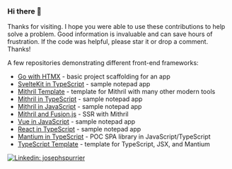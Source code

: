 ### Hi there 👋

Thanks for visiting. I hope you were able to use these contributions to help solve a problem. Good information is invaluable and can save hours of frustration. If the code was helpful, please star it or drop a comment. Thanks!

A few repositories demonstrating different front-end frameworks:

- [Go with HTMX](https://github.com/josephspurrier/gohtmxapp) - basic project scaffolding for an app
- [SvelteKit in TypeScript](https://github.com/josephspurrier/sveltekitapp) - sample notepad app
- [Mithril Template](https://github.com/josephspurrier/mithril-template) - template for Mithril with many other modern tools
- [Mithril in TypeScript](https://github.com/josephspurrier/gomithriltsapp) - sample notepad app
- [Mithril in JavaScript](https://github.com/josephspurrier/gomithrilapp) - sample notepad app
- [Mithril and Fusion.js](https://github.com/josephspurrier/mithril-fusion) - SSR with Mithril
- [Vue in JavaScript](https://github.com/josephspurrier/govueapp) - sample notepad app
- [React in TypeScript](https://github.com/josephspurrier/goreactapp) - sample notepad app
- [Mantium in TypeScript](https://github.com/josephspurrier/mantium) - POC SPA library in JavaScript/TypeScript
- [TypeScript Template](https://github.com/josephspurrier/typescript-template) - template for TypeScript, JSX, and Mantium

[![Linkedin: josephspurrier](https://img.shields.io/badge/-josephspurrier-blue?style=flat-square&logo=Linkedin&logoColor=white&link=https://www.linkedin.com/in/josephspurrier/)](https://www.linkedin.com/in/josephspurrier/)

<!--
**josephspurrier/josephspurrier** is a ✨ _special_ ✨ repository because its `README.md` (this file) appears on your GitHub profile.

Here are some ideas to get you started:

- 🔭 I’m currently working on ...
- 🌱 I’m currently learning ...
- 👯 I’m looking to collaborate on ...
- 🤔 I’m looking for help with ...
- 💬 Ask me about ...
- 📫 How to reach me: ...
- 😄 Pronouns: ...
- ⚡ Fun fact: ...
-->
